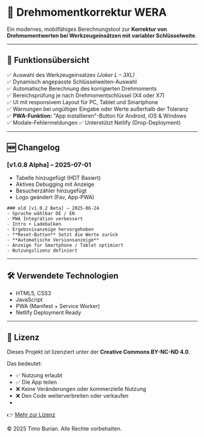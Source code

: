 # 🔧 Drehmomentkorrektur WERA

Ein modernes, mobilfähiges Berechnungstool zur **Korrektur von Drehmomentwerten bei Werkzeugeinsätzen mit variabler Schlüsselweite**.  

---

## 🧠 Funktionsübersicht

✅ Auswahl des Werkzeugeinsatzes *(Joker L – 3XL)*  
✅ Dynamisch angepasste Schlüsselweiten-Auswahl  
✅ Automatische Berechnung des korrigierten Drehmoments  
✅ Bereichsprüfung je nach Drehmomentschlüssel (X4 oder X7)  
✅ UI mit responsivem Layout für PC, Tablet und Smartphone  
✅ Warnungen bei ungültiger Eingabe oder Werte außerhalb der Toleranz  
✅ **PWA-Funktion:** "App installieren"-Button für Android, iOS & Windows  
✅ Modale-Fehlermeldungen 
✅ Unterstützt Netlify (Drop-Deployment)

---

## 🆕 Changelog

### [v1.0.8 Alpha] – 2025-07-01
- Tabelle hinzugefügt (HDT Basiert)
- Aktives Debugging mit Anzeige
- Besucherzähler hinzugefügt
- Logo geändert (Fav, App-PWA)

````
### old [v1.0.2 Beta] – 2025-06-24
- Sprache wählbar DE / EN
- PWA Integration verbessert
- Intro + Ladebalken
- Ergebsnisanzeige hervorgehoben
- **Reset-Button** Setzt die Werte zurück
- **Automatische Versionsanzeige**
- Anzeige für Smartphone / Tablet optimiert
- Nutzungslizenz definiert
````
---

## 🛠 Verwendete Technologien

- HTML5, CSS3
- JavaScript
- PWA (Manifest + Service Worker)
- Netlify Deployment Ready

---

## 🧾 Lizenz

Dieses Projekt ist lizenziert unter der **Creative Commons BY-NC-ND 4.0**.

Das bedeutet:
- ✅ Nutzung erlaubt
- ✅ Die App teilen
- ❌ Keine Veränderungen oder kommerzielle Nutzung
- ❌ Den Code weiterverbreiten oder verkaufen
- 

👉 [Mehr zur Lizenz](https://creativecommons.org/licenses/by-nc-nd/4.0/)

© 2025 Timo Burian. Alle Rechte vorbehalten.
